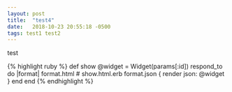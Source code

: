 ```yaml
---
layout: post
title:  "test4"
date:   2018-10-23 20:55:18 -0500
tags: test1 test2
---
```


test

{% highlight ruby %}
def show
  @widget = Widget(params[:id])
  respond_to do |format|
    format.html # show.html.erb
    format.json { render json: @widget }
  end
end
{% endhighlight %}